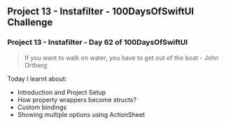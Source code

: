 ## Project 13 - Instafilter - 100DaysOfSwiftUI Challenge

### Project 13 - Instafilter - Day 62 of 100DaysOfSwiftUI

> If you want to walk on water, you have to get out of the boat - John Ortberg

Today I learnt about:

- Introduction and Project Setup
- How property wrappers become structs?
- Custom bindings
- Showing multiple options using ActionSheet
